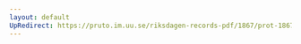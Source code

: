```yaml
---
layout: default
UpRedirect: https://pruto.im.uu.se/riksdagen-records-pdf/1867/prot-1867--fk--411/prot-1867--fk--411_018.pdf
---
```

